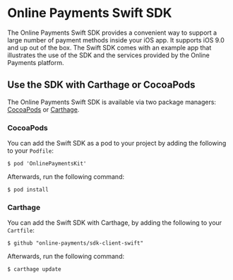 Online Payments Swift SDK
=======================

The Online Payments Swift SDK provides a convenient way to support a large number of payment methods inside your iOS app.
It supports iOS 9.0 and up out of the box.
The Swift SDK comes with an example app that illustrates the use of the SDK and the services provided by the Online Payments platform.

Use the SDK with Carthage or CocoaPods
---------------------------------------
The Online Payments Swift SDK is available via two package managers: [CocoaPods](https://cocoapods.org/) or [Carthage](https://github.com/Carthage/Carthage).

### CocoaPods

You can add the Swift SDK as a pod to your project by adding the following to your `Podfile`:

```
$ pod 'OnlinePaymentsKit'
```

Afterwards, run the following command:

```
$ pod install
```

### Carthage

You can add the Swift SDK with Carthage, by adding the following to your `Cartfile`:

```
$ github "online-payments/sdk-client-swift"
```

Afterwards, run the following command:

```
$ carthage update
```
